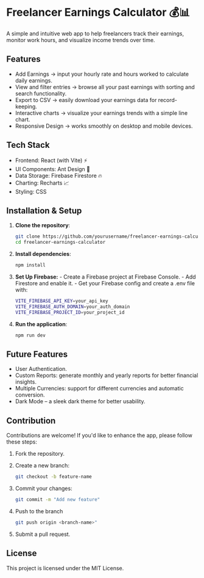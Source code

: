 # Freelancer Earnings Calculator 💰📊

A simple and intuitive web app to help freelancers track their earnings, monitor work hours, and visualize income trends over time.

## Features

- Add Earnings -> input your hourly rate and hours worked to calculate daily earnings.
- View and filter entries -> browse all your past earnings with sorting and search functionality.
- Export to CSV -> easily download your earnings data for record-keeping.
- Interactive charts -> visualize your earnings trends with a simple line chart.
- Responsive Design -> works smoothly on desktop and mobile devices.

## Tech Stack

- Frontend: React (with Vite) ⚡
- UI Components: Ant Design 🎨
- Data Storage: Firebase Firestore 🔥
- Charting: Recharts 📈
- Styling: CSS

## Installation & Setup

1. **Clone the repository**:

   ```bash
   git clone https://github.com/yourusername/freelancer-earnings-calculator.git
   cd freelancer-earnings-calculator
   ```

2. **Install dependencies**:

   ```bash
   npm install
   ```

3. **Set Up Firebase:** - Create a Firebase project at Firebase Console. - Add Firestore and enable it. - Get your Firebase config and create a .env file with:

   ```bash
   VITE_FIREBASE_API_KEY=your_api_key
   VITE_FIREBASE_AUTH_DOMAIN=your_auth_domain
   VITE_FIREBASE_PROJECT_ID=your_project_id
   ```

4. **Run the application**:

   ```bash
   npm run dev
   ```

## Future Features

- User Authentication.
- Custom Reports: generate monthly and yearly reports for better financial insights.
- Multiple Currencies: support for different currencies and automatic conversion.
- Dark Mode – a sleek dark theme for better usability.

## Contribution

Contributions are welcome! If you'd like to enhance the app, please follow these steps:

1. Fork the repository. 

2. Create a new branch: 
    ```bash
    git checkout -b feature-name  
    ```
3. Commit your changes:
    ```bash
    git commit -m "Add new feature"  
    ```
4. Push to the branch
    ```bash
    git push origin <branch-name>"  
    ```
5. Submit a pull request. 

## License
This project is licensed under the MIT License.
